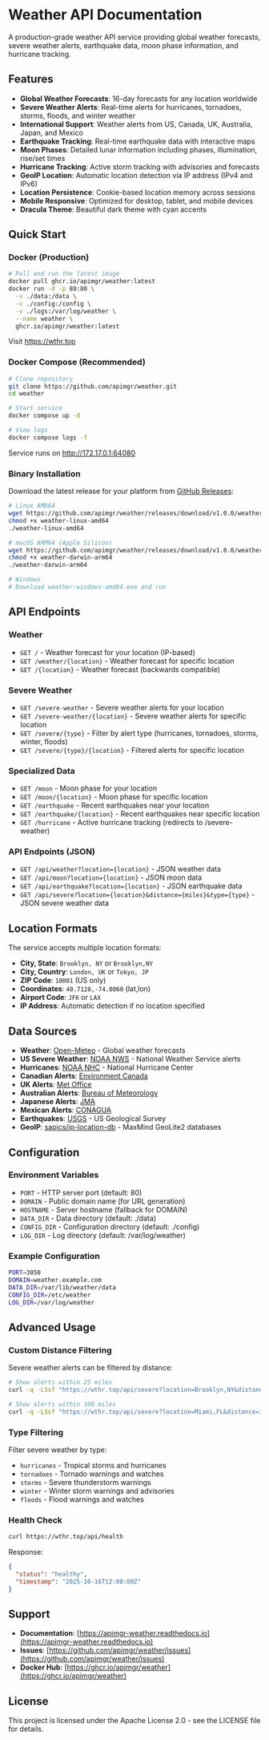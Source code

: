 # Weather API Documentation

A production-grade weather API service providing global weather forecasts, severe weather alerts, earthquake data, moon phase information, and hurricane tracking.

## Features

- **Global Weather Forecasts**: 16-day forecasts for any location worldwide
- **Severe Weather Alerts**: Real-time alerts for hurricanes, tornadoes, storms, floods, and winter weather
- **International Support**: Weather alerts from US, Canada, UK, Australia, Japan, and Mexico
- **Earthquake Tracking**: Real-time earthquake data with interactive maps
- **Moon Phases**: Detailed lunar information including phases, illumination, rise/set times
- **Hurricane Tracking**: Active storm tracking with advisories and forecasts
- **GeoIP Location**: Automatic location detection via IP address (IPv4 and IPv6)
- **Location Persistence**: Cookie-based location memory across sessions
- **Mobile Responsive**: Optimized for desktop, tablet, and mobile devices
- **Dracula Theme**: Beautiful dark theme with cyan accents

## Quick Start

### Docker (Production)

```bash
# Pull and run the latest image
docker pull ghcr.io/apimgr/weather:latest
docker run -d -p 80:80 \
  -v ./data:/data \
  -v ./config:/config \
  -v ./logs:/var/log/weather \
  --name weather \
  ghcr.io/apimgr/weather:latest
```

Visit https://wthr.top

### Docker Compose (Recommended)

```bash
# Clone repository
git clone https://github.com/apimgr/weather.git
cd weather

# Start service
docker compose up -d

# View logs
docker compose logs -f
```

Service runs on http://172.17.0.1:64080

### Binary Installation

Download the latest release for your platform from [GitHub Releases](https://github.com/apimgr/weather/releases):

```bash
# Linux AMD64
wget https://github.com/apimgr/weather/releases/download/v1.0.0/weather-linux-amd64
chmod +x weather-linux-amd64
./weather-linux-amd64

# macOS ARM64 (Apple Silicon)
wget https://github.com/apimgr/weather/releases/download/v1.0.0/weather-darwin-arm64
chmod +x weather-darwin-arm64
./weather-darwin-arm64

# Windows
# Download weather-windows-amd64.exe and run
```

## API Endpoints

### Weather
- `GET /` - Weather forecast for your location (IP-based)
- `GET /weather/{location}` - Weather forecast for specific location
- `GET /{location}` - Weather forecast (backwards compatible)

### Severe Weather
- `GET /severe-weather` - Severe weather alerts for your location
- `GET /severe-weather/{location}` - Severe weather alerts for specific location
- `GET /severe/{type}` - Filter by alert type (hurricanes, tornadoes, storms, winter, floods)
- `GET /severe/{type}/{location}` - Filtered alerts for specific location

### Specialized Data
- `GET /moon` - Moon phase for your location
- `GET /moon/{location}` - Moon phase for specific location
- `GET /earthquake` - Recent earthquakes near your location
- `GET /earthquake/{location}` - Recent earthquakes near specific location
- `GET /hurricane` - Active hurricane tracking (redirects to /severe-weather)

### API Endpoints (JSON)
- `GET /api/weather?location={location}` - JSON weather data
- `GET /api/moon?location={location}` - JSON moon data
- `GET /api/earthquake?location={location}` - JSON earthquake data
- `GET /api/severe?location={location}&distance={miles}&type={type}` - JSON severe weather data

## Location Formats

The service accepts multiple location formats:

- **City, State**: `Brooklyn, NY` or `Brooklyn,NY`
- **City, Country**: `London, UK` or `Tokyo, JP`
- **ZIP Code**: `10001` (US only)
- **Coordinates**: `40.7128,-74.0060` (lat,lon)
- **Airport Code**: `JFK` or `LAX`
- **IP Address**: Automatic detection if no location specified

## Data Sources

- **Weather**: [Open-Meteo](https://open-meteo.com/) - Global weather forecasts
- **US Severe Weather**: [NOAA NWS](https://www.weather.gov/) - National Weather Service alerts
- **Hurricanes**: [NOAA NHC](https://www.nhc.noaa.gov/) - National Hurricane Center
- **Canadian Alerts**: [Environment Canada](https://weather.gc.ca/)
- **UK Alerts**: [Met Office](https://www.metoffice.gov.uk/)
- **Australian Alerts**: [Bureau of Meteorology](http://www.bom.gov.au/)
- **Japanese Alerts**: [JMA](https://www.jma.go.jp/)
- **Mexican Alerts**: [CONAGUA](https://www.gob.mx/conagua)
- **Earthquakes**: [USGS](https://earthquake.usgs.gov/) - US Geological Survey
- **GeoIP**: [sapics/ip-location-db](https://github.com/sapics/ip-location-db) - MaxMind GeoLite2 databases

## Configuration

### Environment Variables

- `PORT` - HTTP server port (default: 80)
- `DOMAIN` - Public domain name (for URL generation)
- `HOSTNAME` - Server hostname (fallback for DOMAIN)
- `DATA_DIR` - Data directory (default: ./data)
- `CONFIG_DIR` - Configuration directory (default: ./config)
- `LOG_DIR` - Log directory (default: /var/log/weather)

### Example Configuration

```bash
PORT=3050
DOMAIN=weather.example.com
DATA_DIR=/var/lib/weather/data
CONFIG_DIR=/etc/weather
LOG_DIR=/var/log/weather
```

## Advanced Usage

### Custom Distance Filtering

Severe weather alerts can be filtered by distance:

```bash
# Show alerts within 25 miles
curl -q -LSsf "https://wthr.top/api/severe?location=Brooklyn,NY&distance=25"

# Show alerts within 100 miles
curl -q -LSsf "https://wthr.top/api/severe?location=Miami,FL&distance=100"
```

### Type Filtering

Filter severe weather by type:

- `hurricanes` - Tropical storms and hurricanes
- `tornadoes` - Tornado warnings and watches
- `storms` - Severe thunderstorm warnings
- `winter` - Winter storm warnings and advisories
- `floods` - Flood warnings and watches

### Health Check

```bash
curl https://wthr.top/api/health
```

Response:
```json
{
  "status": "healthy",
  "timestamp": "2025-10-16T12:00:00Z"
}
```

## Support

- **Documentation**: [https://apimgr-weather.readthedocs.io](https://apimgr-weather.readthedocs.io)
- **Issues**: [https://github.com/apimgr/weather/issues](https://github.com/apimgr/weather/issues)
- **Docker Hub**: [https://ghcr.io/apimgr/weather](https://ghcr.io/apimgr/weather)

## License

This project is licensed under the Apache License 2.0 - see the LICENSE file for details.

